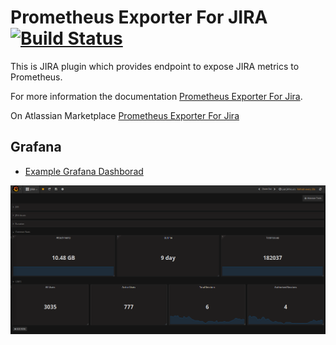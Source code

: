 # Prometheus Exporter For JIRA [![Build Status](https://travis-ci.org/AndreyVMarkelov/jira-prometheus-exporter.svg?branch=master)](https://travis-ci.org/AndreyVMarkelov/jira-prometheus-exporter)

This is JIRA plugin which provides endpoint to expose JIRA metrics to Prometheus.

For more information the documentation [Prometheus Exporter For Jira](https://github.com/AndreyVMarkelov/jira-prometheus-exporter/wiki/Prometheus-Exporter-For-JIRA).

On Atlassian Marketplace [Prometheus Exporter For Jira](https://marketplace.atlassian.com/plugins/ru.andreymarkelov.atlas.plugins.prom-jira-exporter/server/overview)

## Grafana 

* [Example Grafana Dashborad](https://grafana.com/dashboards/5249)

![image](./grafana/img/grafana-jira-dashboard.png)

